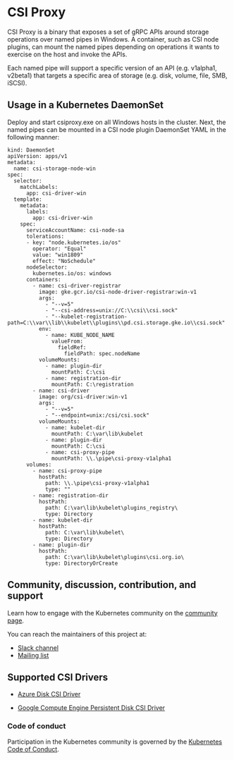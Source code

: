# CSI Proxy

CSI Proxy is a binary that exposes a set of gRPC APIs around storage operations
over named pipes in Windows. A container, such as CSI node plugins, can mount
the named pipes depending on operations it wants to exercise on the host and
invoke the APIs.

Each named pipe will support a specific version of an API (e.g. v1alpha1, v2beta1)
that targets a specific area of storage (e.g. disk, volume, file, SMB, iSCSI).

## Usage in a Kubernetes DaemonSet

Deploy and start csiproxy.exe on all Windows hosts in the cluster. Next, the named
pipes can be mounted in a CSI node plugin DaemonSet YAML in the following manner:

```
kind: DaemonSet
apiVersion: apps/v1
metadata:
  name: csi-storage-node-win
spec:
  selector:
    matchLabels:
      app: csi-driver-win
  template:
    metadata:
      labels:
        app: csi-driver-win
    spec:
      serviceAccountName: csi-node-sa
      tolerations:
      - key: "node.kubernetes.io/os"
        operator: "Equal"
        value: "win1809"
        effect: "NoSchedule"
      nodeSelector:
        kubernetes.io/os: windows
      containers:
        - name: csi-driver-registrar
          image: gke.gcr.io/csi-node-driver-registrar:win-v1
          args:
            - "--v=5"
            - "--csi-address=unix://C:\\csi\\csi.sock"
            - "--kubelet-registration-path=C:\\var\\lib\\kubelet\\plugins\\pd.csi.storage.gke.io\\csi.sock"
          env:
            - name: KUBE_NODE_NAME
              valueFrom:
                fieldRef:
                  fieldPath: spec.nodeName
          volumeMounts:
            - name: plugin-dir
              mountPath: C:\csi
            - name: registration-dir
              mountPath: C:\registration
        - name: csi-driver
          image: org/csi-driver:win-v1
          args:
            - "--v=5"
            - "--endpoint=unix:/csi/csi.sock"
          volumeMounts:
            - name: kubelet-dir
              mountPath: C:\var\lib\kubelet
            - name: plugin-dir
              mountPath: C:\csi
            - name: csi-proxy-pipe
              mountPath: \\.\pipe\csi-proxy-v1alpha1
      volumes:
        - name: csi-proxy-pipe
          hostPath:
            path: \\.\pipe\csi-proxy-v1alpha1
            type: ""
        - name: registration-dir
          hostPath:
            path: C:\var\lib\kubelet\plugins_registry\
            type: Directory
        - name: kubelet-dir
          hostPath:
            path: C:\var\lib\kubelet\
            type: Directory
        - name: plugin-dir
          hostPath:
            path: C:\var\lib\kubelet\plugins\csi.org.io\
            type: DirectoryOrCreate
```

## Community, discussion, contribution, and support

Learn how to engage with the Kubernetes community on the [community page](http://kubernetes.io/community/).

You can reach the maintainers of this project at:

- [Slack channel](https://kubernetes.slack.com/messages/csi-windows)
- [Mailing list](https://groups.google.com/forum/#!forum/kubernetes-sig-storage)

## Supported CSI Drivers

- [Azure Disk CSI Driver](https://github.com/kubernetes-sigs/azuredisk-csi-driver/tree/master/deploy/example/windows)

- [Google Compute Engine Persistent Disk CSI Driver](https://github.com/kubernetes-sigs/gcp-compute-persistent-disk-csi-driver)


### Code of conduct

Participation in the Kubernetes community is governed by the [Kubernetes Code of Conduct](code-of-conduct.md).
